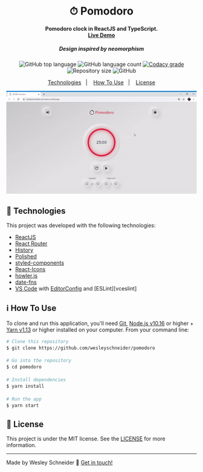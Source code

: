 
<h1 align="center">
    ⏱ Pomodoro
</h1>

<h4 align="center">
   Pomodoro clock in ReactJS and TypeScript.
   <br />
   <a href="https://wesleyschneider-pomodoro.netlify.app/" target="_blank">Live Demo</a>
</h4>
<h5 align="center">Design inspired by neomorphism</h5>
<p align="center">
  <img alt="GitHub top language" src="https://img.shields.io/github/languages/top/wesleyschneider/pomodoro.svg">

  <img alt="GitHub language count" src="https://img.shields.io/github/languages/count/wesleyschneider/pomodoro.svg">

  <a href="https://www.codacy.com/app/wesleyschneider/pomodoro?utm_source=github.com&amp;utm_medium=referral&amp;utm_content=wesleyschneider/pomodoro&amp;utm_campaign=Badge_Grade">
    <img alt="Codacy grade" src="https://img.shields.io/codacy/grade/28593c197db8499eae05f081ccc314d7.svg">
  </a>

  <img alt="Repository size" src="https://img.shields.io/github/repo-size/wesleyschneider/pomodoro.svg">
  
  <img alt="GitHub" src="https://img.shields.io/github/license/wesleyschneider/pomodoro.svg">
</p>

<p align="center">
  <a href="#rocket-technologies">Technologies</a>&nbsp;&nbsp;&nbsp;|&nbsp;&nbsp;&nbsp;
  <a href="#information_source-how-to-use">How To Use</a>&nbsp;&nbsp;&nbsp;|&nbsp;&nbsp;&nbsp;
  <a href="#memo-license">License</a>
</p>

<p align="center">
<img alt="App screenshot" src="https://raw.githubusercontent.com/wesleyschneider/pomodoro/master/assets/app.gif" />
</p>

## :rocket: Technologies

This project was developed with the following technologies:

-  [ReactJS](https://reactjs.org/)
-  [React Router](https://github.com/ReactTraining/react-router)
-  [History](https://www.npmjs.com/package/history)
-  [Polished](https://polished.js.org/)
-  [styled-components](https://www.styled-components.com/)
-  [React-Icons](https://react-icons.netlify.com/)
-  [howler.js](https://howlerjs.com/)
-  [date-fns](https://date-fns.org/)
-  [VS Code][vc] with [EditorConfig][vceditconfig] and [ESLint][vceslint]

## :information_source: How To Use

To clone and run this application, you'll need [Git](https://git-scm.com), [Node.js v10.16][nodejs] or higher + [Yarn v1.13][yarn] or higher installed on your computer. From your command line:

```bash
# Clone this repository
$ git clone https://github.com/wesleyschneider/pomodoro

# Go into the repository
$ cd pomodoro

# Install dependencies
$ yarn install

# Run the app
$ yarn start
```

## :memo: License
This project is under the MIT license. See the [LICENSE](https://github.com/wesleyschneider/pomodoro/blob/master/LICENSE) for more information.

---

Made by Wesley Schneider :wave: [Get in touch!](https://www.linkedin.com/in/wesley-schneider-aires/)

[nodejs]: https://nodejs.org/
[yarn]: https://yarnpkg.com/
[vc]: https://code.visualstudio.com/
[vceditconfig]: https://marketplace.visualstudio.com/items?itemName=EditorConfig.EditorConfig
